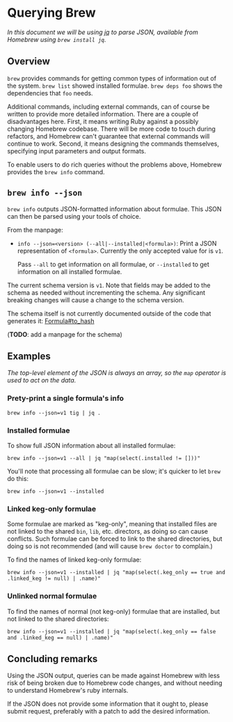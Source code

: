 # Querying Brew
_In this document we will be using [jq](https://stedolan.github.io/jq/) to parse JSON, available from Homebrew using `brew install jq`._

## Overview

`brew` provides commands for getting common types of information out of the system. `brew list` showed installed formulae. `brew deps foo` shows the dependencies that `foo` needs.

Additional commands, including external commands, can of course be written to provide more detailed information. There are a couple of disadvantages here. First, it means writing Ruby against a possibly changing Homebrew codebase. There will be more code to touch during refactors, and Homebrew can't guarantee that external commands will continue to work. Second, it means designing the commands themselves, specifying input parameters and output formats.

To enable users to do rich queries without the problems above, Homebrew provides the `brew info` command.

## `brew info --json`

`brew info` outputs JSON-formatted information about formulae. This JSON can then be parsed using your tools of choice.

From the manpage:

  * `info --json=<version> (--all|--installed|<formula>)`:
    Print a JSON representation of `<formula>`. Currently the only accepted value
    for <version> is `v1`.

    Pass `--all` to get information on all formulae, or `--installed` to get
    information on all installed formulae.

The current schema version is `v1`. Note that fields may be added to the schema as needed without incrementing the schema. Any significant breaking changes will cause a change to the schema version.

The schema itself is not currently documented outside of the code that generates it: [Formula#to_hash](https://github.com/Homebrew/homebrew/blob/master/Library/Homebrew/formula.rb#L443)

(**TODO**: add a manpage for the schema)

## Examples

_The top-level element of the JSON is always an array, so the `map` operator is used to act on the data._

### Prety-print a single formula's info

`brew info --json=v1 tig | jq .`

### Installed formulae

To show full JSON information about all installed formulae:

`brew info --json=v1 --all | jq "map(select(.installed != []))"`

You'll note that processing all formulae can be slow; it's quicker to let `brew` do this:

`brew info --json=v1 --installed`

### Linked keg-only formulae

Some formulae are marked as "keg-only", meaning that installed files are not linked to the shared `bin`, `lib`, etc. directors, as doing so can cause conflicts. Such formulae can be forced to link to the shared directories, but doing so is not recommended (and will cause `brew doctor` to complain.)

To find the names of linked keg-only formulae:

`brew info --json=v1 --installed | jq "map(select(.keg_only == true and .linked_keg != null) | .name)"`

### Unlinked normal formulae

To find the names of normal (not keg-only) formulae that are installed, but not linked to the shared directories:

`brew info --json=v1 --installed | jq "map(select(.keg_only == false and .linked_keg == null) | .name)"`

## Concluding remarks

Using the JSON output, queries can be made against Homebrew with less risk of being broken due to Homebrew code changes, and without needing to understand Homebrew's ruby internals.

If the JSON does not provide some information that it ought to, please submit request, preferably with a patch to add the desired information.
